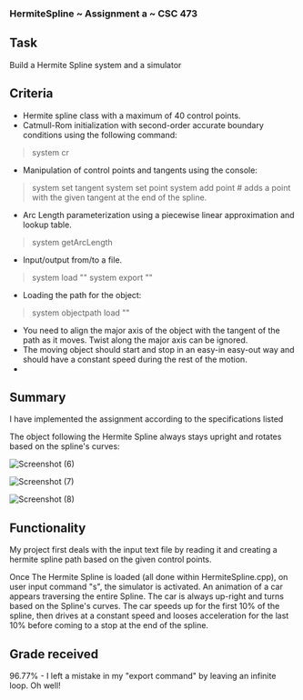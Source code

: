 ### HermiteSpline ~ Assignment a ~ CSC 473

## Task

Build a Hermite Spline system and a simulator

## Criteria
- Hermite spline class with a maximum of 40 control points. 
- Catmull-Rom initialization with second-order accurate boundary conditions using the following command:
> system <name> cr
- Manipulation of control points and tangents using the console:
> system <name> set tangent  <index> <x y z>
> system <name> set point <index> <x y z>
> system <name> add point <x y z sx sy sz>  # adds a point with the given tangent at the end of the spline.
- Arc Length parameterization using a piecewise linear approximation and lookup table. 
> system <name> getArcLength <t>
- Input/output from/to a file.
> system <name> load "<file name>"
> system <name> export "<file name>"
- Loading the path for the object:
> system objectpath load "<spline file>"
- You need to align the major axis of the object with the tangent of the path as it moves. Twist along the major axis can be ignored. 
- The moving object should start and stop in an easy-in easy-out way and should have a constant speed during the rest of the motion.
- 

## Summary
I have implemented the assignment according to the specifications listed

The object following the Hermite Spline always stays upright and rotates based on the spline's curves:

![Screenshot (6)](https://user-images.githubusercontent.com/77686772/227577245-e4423d00-234f-46af-8564-48ace3ecdd8e.png)

![Screenshot (7)](https://user-images.githubusercontent.com/77686772/227577698-f1fbbeff-ddce-4fdd-8886-85b4ff8fd0b0.png)

![Screenshot (8)](https://user-images.githubusercontent.com/77686772/227577810-d2de61f9-b381-407a-b569-6a92e9956b57.png)

## Functionality
My project first deals with the input text file by reading it and creating a hermite spline path based on the given control points. 

Once The Hermite Spline is loaded (all done within HermiteSpline.cpp), on user input command "s", the simulator is activated. An animation of a car appears traversing the
entire Spline. The car is always up-right and turns based on the Spline's curves. The car speeds up for the first 10% of the spline, then drives at a constant speed and looses 
acceleration for the last 10% before coming to a stop at the end of the spline.

## Grade received
96.77% - I left a mistake in my "export command" by leaving an infinite loop. Oh well! 

